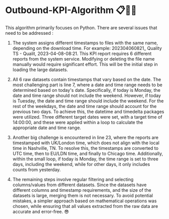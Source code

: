 # Outbound-KPI-Algorithm 📋✍🏻

This algorithm primarily focuses on Python. There are several issues that need to be addressed : 

1. The system assigns different timestamps to files with the same name, depending on the download time. For example: 202304060821_ Quality TS - Qualit, 2023-04-08-08:21. This KPI report requires 6 different reports from the system service. Modifying or deleting the file name manually would require significant effort.  This will be the initial step in loading the large datasets.

2. All 6 raw datasets contain timestamps that vary based on the date. The most challenging part is line 7, where a date and time range needs to be determined based on today's date. Specifically, if today is Monday, the date and time range should not include the weekend. However, if today is Tuesday, the date and time range should include the weekend. For the rest of the weekdays, the date and time range should account for the previous two days. To achieve this, the datetime and timedelta packages were utilized. Three different target dates were set, with a target time of 14:00:00, and these were applied within a loop to calculate the appropriate date and time range.

3. Another big challenge is encountered in line 23, where the reports are timestamped with UK/London time, which does not align with the local time in Nashville, TN. To resolve this, the timestamps are converted to UTC time, then to EU/LDN time, and finally to Chicago time. Additionally, within the small loop, if today is Monday, the time range is set to three days, including the weekend, while for other days, it only includes counts from yesterday.

4. The remaining steps involve regular filtering and selecting columns/values from different datasets. Since the datasets have different columns and timestamp requirements, and the size of the datasets is large, merging them is not necessary. To avoid potential mistakes, a simpler approach based on mathematical operations was chosen, while ensuring that all values extracted from the raw data are accurate and error-free. 😎
